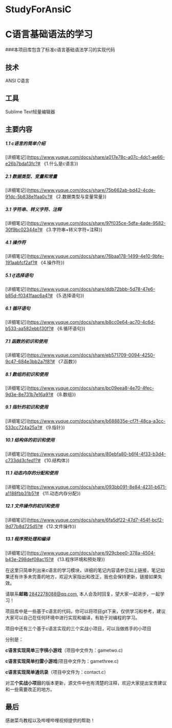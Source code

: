 # StudyForAnsiC

# C语言基础语法的学习

###本项目库包含了标准c语言基础语法学习的实现代码

## 技术

ANSI C语言

## 工具

 Sublime Text轻量编辑器

## 主要内容

##### 1.1 c语言的简单介绍 
[详细笔记](https://www.yuque.com/docs/share/a017e78c-a07c-4dc1-ae66-e26b7bda13fc?# 《1.什么是c语言》)

##### 2.1 数据类型、变量和常量 
[详细笔记](https://www.yuque.com/docs/share/75b662ab-bd42-4cde-91dc-5b838e1faa0c?# 《2.数据类型与变量常量》)

##### 3.1 字符串、转义字符、注释 
[详细笔记](https://www.yuque.com/docs/share/97f035ce-5dfa-4ade-9582-30f9bc02344e?# 《3.字符串+转义字符+注释》)

##### 4.1 操作符 
[详细笔记](https://www.yuque.com/docs/share/76baa178-1499-4e10-9bfe-191aabfcf2af?# 《4.操作符》)

##### 5.1 if选择语句 
[详细笔记](https://www.yuque.com/docs/share/ddb72bbb-5d78-47e6-b85d-f0341faac6a4?# 《5.选择语句》)

##### 6.1 循环语句 
[详细笔记](https://www.yuque.com/docs/share/b8cc0e64-ac70-4c6d-b533-aa582ebb130f?# 《6.循环语句》)

##### 7.1 函数的初识和使用 
[详细笔记](https://www.yuque.com/docs/share/eb571709-0094-4250-9c47-684e3bb2a7f8?# 《7.函数》)

##### 8.1 数组的初识和使用 
[详细笔记](https://www.yuque.com/docs/share/bc09eea8-4e70-4fec-9d3e-8e731b7e16a9?# 《8.数组》)

##### 9.1 指针的初识和使用 
[详细笔记](https://www.yuque.com/docs/share/b688835e-cf7f-48ca-a3cc-533cc724a25a?# 《9.指针》)

##### 10.1 结构体的初识和使用 
[详细笔记](https://www.yuque.com/docs/share/80ebfa80-b6f4-4f33-b3d4-c733dd3cfed1?# 《10.结构体》)

##### 11.1 动态内存的分配和使用 
[详细笔记](https://www.yuque.com/docs/share/093bb091-8e84-4231-b671-a1188fbb31b5?# 《11.动态内存分配》)

##### 12.1 文件操作的初识和使用 
[详细笔记](https://www.yuque.com/docs/share/6fa5df22-47d7-454f-bcf2-9d77b8d725d5?# 《12.文件操作》)

##### 13.1 程序预处理和编译 
[详细笔记](https://www.yuque.com/docs/share/929cbee0-378a-4504-b43e-298def08ac15?# 《13.程序环境和预处理》)

在这里只简单列出来c语言的学习模块，详细的笔记内容请参见如上链接，笔记如果还有许多未完善的地方，欢迎大家指出和改正，我也会保持更新，链接如果失效。

请联系**邮箱**:2842278088@qq.com, 本人会及时回复，望大家一起进步，一起学习！

项目库中是一些基于c语言的代码，你可以将项目git下来，仅供学习和参考，建议大家可以自己在任何环境中进行实现和编译，有助于对编程的学习。

项目中还有三个基于c语言实现的三个实战小项目，可以当做练手的小项目

分别是：

**c语言实现简单三字棋小游戏**（项目中文件为：gametwo.c)

**c语言实现简单扫雷小游戏**(项目中文件为：gamethree.c)

**c语言实现简单通讯录**（项目中文件为：contact.c）

对**三个实战小项目**的版本更新，源文件中也有清楚的注释，欢迎大家提出宝贵建议和一些需要改正的地方。

## 最后

感谢菜鸟教程以及哔哩哔哩视频提供的帮助！





